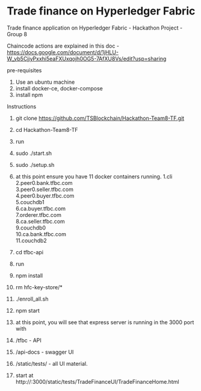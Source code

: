 # Trade finance on Hyperledger Fabric 
Trade finance application on Hyperledger Fabric - Hackathon Project - Group 8

Chaincode actions are explained in this doc - https://docs.google.com/document/d/1jHLU-W_vb5CjjyPxxhi5eaFXUxqojh0OG5-7AfXU8Vs/edit?usp=sharing


pre-requisites
1) Use an ubuntu machine
2) install docker-ce, docker-compose
3) install npm

Instructions
1) git clone https://github.com/TSBlockchain/Hackathon-Team8-TF.git
2) cd Hackathon-Team8-TF
3) run
  1) sudo ./start.sh
  2) sudo ./setup.sh
4) at this point ensure you have 11 docker containers running. 
    1.cli                        
    2.peer0.bank.tfbc.com                        
    3.peer0.seller.tfbc.com                        
    4.peer0.buyer.tfbc.com                        
    5.couchdb1                        
    6.ca.buyer.tfbc.com                        
    7.orderer.tfbc.com                        
    8.ca.seller.tfbc.com                        
    9.couchdb0                        
    10.ca.bank.tfbc.com                        
    11.couchdb2
5) cd tfbc-api
6) run
  1) npm install
  2) rm hfc-key-store/*
  3) ./enroll_all.sh
  4) npm start
7) at this point, you will see that express server is running in the 3000 port with
  1) /tfbc - API
  2) /api-docs - swagger UI
  3) /static/tests/ - all UI material.
  
8) start at http://<ipaddress of vm or paperspace>:3000/static/tests/TradeFinanceUI/TradeFinanceHome.html
